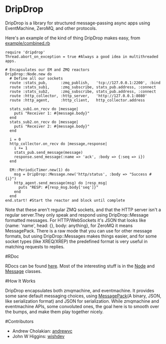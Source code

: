# DripDrop

DripDrop is a library for structured message-passing async apps using EventMachine, ZeroMQ, and other protocols.

Here's an example of the kind of thing DripDrop makes easy, from [example/combined.rb](http://github.com/andrewvc/dripdrop/blob/master/example/combined.rb)
  
    require 'dripdrop'
    Thread.abort_on_exception = true #Always a good idea in multithreaded apps.
  
    # Encapsulates our EM and ZMQ reactors
    DripDrop::Node.new do
      # Define all our sockets
      route :stats_pub,      :zmq_publish,   'tcp://127.0.0.1:2200', :bind
      route :stats_sub1,     :zmq_subscribe, stats_pub.address, :connect
      route :stats_sub2,     :zmq_subscribe, stats_pub.address, :connect
      route :http_collector, :http_server,   'http://127.0.0.1:8080'
      route :http_agent,     :http_client,   http_collector.address
        
      stats_sub1.on_recv do |message|
        puts "Receiver 1: #{message.body}"
      end
      stats_sub2.on_recv do |message|
        puts "Receiver 2: #{message.body}"
      end
      
      i = 0
      http_collector.on_recv do |message,response|
        i += 1
        stats_pub.send_message(message)
        response.send_message(:name => 'ack', :body => {:seq => i})
      end

      EM::PeriodicTimer.new(1) do
        msg = DripDrop::Message.new('http/status', :body => "Success #{i}")
        http_agent.send_message(msg) do |resp_msg|
          puts "RESP: #{resp_msg.body['seq']}"
        end
      end
    end.start! #Start the reactor and block until complete

Note that these aren't regular ZMQ sockets, and that the HTTP server isn't a regular server.They only speak and respond using DripDrop::Message formatted messages. For HTTP/WebSockets it's JSON that looks like {name: 'name', head: {}, body: anything}, for ZeroMQ it means MessagePack. There is a raw mode that you can use for other message formats, but using DripDrop::Messages makes things easier, and for some socket types (like XREQ/XREP) the predefined format is very useful in matching requests to replies.

#RDoc

RDocs can be found [here](http://www.rdoc.info/github/andrewvc/dripdrop/master/frames). Most of the interesting stuff is in the [Node](http://www.rdoc.info/github/andrewvc/dripdrop/master/DripDrop/Node) and [Message](http://www.rdoc.info/github/andrewvc/dripdrop/master/DripDrop/Message) classes.

#How It Works

DripDrop encapsulates both zmqmachine, and eventmachine. It provides some sane default messaging choices, using [MessagePack](http://msgpack.org/)(A binary, JSON, like serialization format) and JSON for serialization. While zmqmachine and eventmachine APIs, some convoluted ones, the goal here is to smooth over the bumps, and make them play together nicely.

#Contributors

* Andrew Cholakian: [andrewvc](http://github.com/andrewvc)
* John W Higgins: [wishdev](http://github.com/wishdev)
